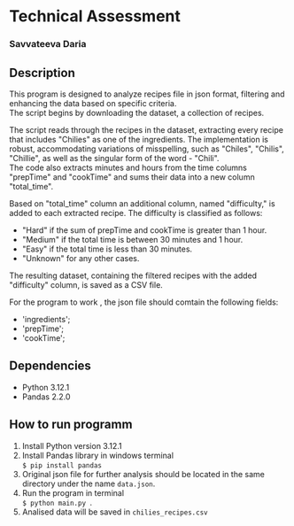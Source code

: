 # Technical Assessment
### Savvateeva Daria

## Description
   
   This program is designed to analyze recipes file in json format, filtering and enhancing the data based on specific criteria.<br/>
   The script begins by downloading the dataset, a collection of recipes.

   The script reads through the recipes in the dataset, extracting every recipe that includes "Chilies" as one of the ingredients. The implementation is robust, accommodating variations of misspelling, such as "Chiles", "Chilis", "Chillie", as well as the singular form of the word - "Chili".<br/>
   The code also extracts minutes and hours from the time columns "prepTime" and "cookTime" and sums their data into a new column "total_time".<br/>

   Based on "total_time" column an additional column, named "difficulty," is added to each extracted recipe. The difficulty is classified as follows:<br/>
- "Hard" if the sum of prepTime and cookTime is greater than 1 hour.
- "Medium" if the total time is between 30 minutes and 1 hour.
- "Easy" if the total time is less than 30 minutes.
- "Unknown" for any other cases.<br>
  
The resulting dataset, containing the filtered recipes with the added "difficulty" column, is saved as a CSV file.

For the program to work , the json file should comtain the following fields:<br/>
- 'ingredients';
- 'prepTime';
- 'cookTime';
  



 



## Dependencies
- Python 3.12.1
- Pandas 2.2.0


## How to run programm
1. Install Python version 3.12.1<br/>
2. Install Pandas library in windows terminal <br>`$ pip install pandas`<br/>
3. Original json file for further analysis should be located in the same directory under the name `data.json`.<br/>
4. Run the program in terminal <br> `$ python main.py `.<br/>
5. Analised data will be saved in `chilies_recipes.csv`








